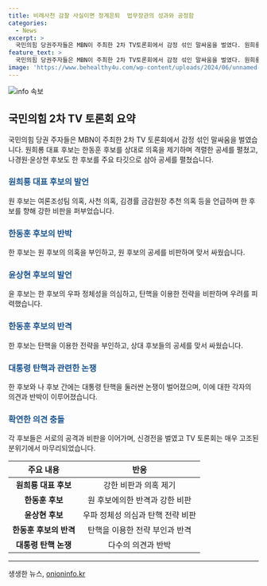```yaml
---
title: 비례사천 감찰 사실이면 정계은퇴  법무장관의 성과와 공정함
categories:
  - News
excerpt: >
  국민의힘 당권주자들은 MBN이 주최한 2차 TV토론회에서 감정 섞인 말싸움을 벌였다. 원희룡 대표 후보는 의혹을 제기하며 한동훈 후보를 공세하고, 나경원·윤상현 후보도 공세를 이어갔다. 토론은 기싸움으로 이어졌고, 후보들 간의 강한 언쟁과 비난이 계속됐다. 영상이나 무단전재재배포 금지 
feature_text: >
  국민의힘 당권주자들은 MBN이 주최한 2차 TV토론회에서 감정 섞인 말싸움을 벌였다. 원희룡 대표 후보는 의혹을 제기하며 한동훈 후보를 공세하고, 나경원·윤상현 후보도 공세를 이어갔다. 토론은 기싸움으로 이어졌고, 후보들 간의 강한 언쟁과 비난이 계속됐다. 영상이나 무단전재재배포 금지 
image: 'https://www.behealthy4u.com/wp-content/uploads/2024/06/unnamed-file.png'
---
```


<p><img src="https://www.behealthy4u.com/wp-content/uploads/2024/06/unnamed-file.png" alt="info 속보" /></p>

<h2 data-ke-size="size26">국민의힘 2차 TV 토론회 요약</h2>

<p data-ke-size="size16">국민의힘 당권 주자들은 MBN이 주최한 2차 TV 토론회에서 감정 섞인 말싸움을 벌였습니다. 원희룡 대표 후보는 한동훈 후보를 상대로 의혹을 제기하며 격렬한 공세를 펼쳤고, 나경원·윤상현 후보도 한 후보를 주요 타깃으로 삼아 공세를 펼쳤습니다.</p>

<h3><b><span style="color: #1a5490;">원희룡 대표 후보의 발언</span></b></h3>

<p data-ke-size="size16">원 후보는 여론조성팀 의혹, 사천 의혹, 김경률 금감원장 추천 의혹 등을 언급하며 한 후보를 향해 강한 비판을 퍼부었습니다.</p>

<h3><b><span style="color: #1a5490;">한동훈 후보의 반박</span></b></h3>

<p data-ke-size="size16">한 후보는 원 후보의 의혹을 부인하고, 원 후보의 공세를 비판하며 맞서 싸웠습니다.</p>

<h3><b><span style="color: #1a5490;">윤상현 후보의 발언</span></b></h3>

<p data-ke-size="size16">윤 후보는 한 후보의 우파 정체성을 의심하고, 탄핵을 이용한 전략을 비판하며 우려를 피력했습니다.</p>

<h3><b><span style="color: #1a5490;">한동훈 후보의 반격</span></b></h3>

<p data-ke-size="size16">한 후보는 탄핵을 이용한 전략을 부인하고, 상대 후보들의 공세를 맞서 싸웠습니다.</p>

<h3><b><span style="color: #1a5490;">대통령 탄핵과 관련한 논쟁</span></b></h3>

<p data-ke-size="size16">한 후보와 나 후보 간에는 대통령 탄핵을 둘러싼 논쟁이 벌어졌으며, 이에 대한 각자의 의견과 반박이 이루어졌습니다.</p>

<h3><b><span style="color: #1a5490;">확연한 의견 충돌</span></b></h3>

<p data-ke-size="size16">각 후보들은 서로의 공격과 비판을 이어가며, 신경전을 벌였고 TV 토론회는 매우 고조된 분위기에서 마무리되었습니다.</p>

<table>
    <thead>
        <tr>
            <th>주요 내용</th>
            <th>반응</th>
        </tr>
    </thead>
    <tbody>
        <tr>
            <td style="text-align: center; height: 17px;"><b>원희룡 대표 후보</b></td>
            <td style="text-align: center; height: 17px;">강한 비판과 의혹 제기</td>
        </tr>
        <tr>
            <td style="text-align: center; height: 17px;"><b>한동훈 후보</b></td>
            <td style="text-align: center; height: 17px;">원 후보에의한 반격과 강한 비판</td>
        </tr>
        <tr>
            <td style="text-align: center; height: 17px;"><b>윤상현 후보</b></td>
            <td style="text-align: center; height: 17px;">우파 정체성 의심과 탄핵 전략 비판</td>
        </tr>
        <tr>
            <td style="text-align: center; height: 17px;"><b>한동훈 후보의 반격</b></td>
            <td style="text-align: center; height: 17px;">탄핵을 이용한 전략 부인과 반격</td>
        </tr>
        <tr>
            <td style="text-align: center; height: 17px;"><b>대통령 탄핵 논쟁</b></td>
            <td style="text-align: center; height: 17px;">다수의 의견과 반박</td>
        </tr>
    </tbody>
</table>

<p><hr></p>
생생한 뉴스, <a href="https://onioninfo.kr" rel="dofollow">onioninfo.kr</a>


